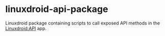 # linuxdroid-api-package
Linuxdroid package containing scripts to call exposed API methods in the [Linuxdroid:API](https://github.com/linuxdroid/linuxdroid-api) app.
